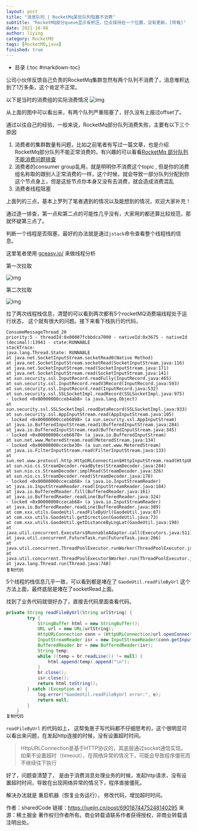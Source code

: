 ```yaml
---
layout: post
title: "消息队列 | RocketMq某些队列阻塞不消费"
subtitle: "RocketMQ部分queue显示有积压，位点保持在一个位置，没有更新。[转载]"
date: 2021-10-08
author: liying
category: RocketMQ
tags: [RocketMQ,java]
finished: true
---
```




* 目录
{:toc #markdown-toc}


公司小伙伴反馈自己负责的RocketMq集群忽然有两个队列不消费了，消息堆积达到了1万多条，这个肯定不正常。

以下是当时的消费组的实际消费情况 ![img](https://p3-juejin.byteimg.com/tos-cn-i-k3u1fbpfcp/fc3ceec73e524811938008717332b290~tplv-k3u1fbpfcp-watermark.awebp)

从上面的图中可以看出来，有两个队列严重阻塞了，好久没有上报过offset了。

通过以往自己的经验，一般来说，RocketMq部分队列消费失败，主要有以下三个原因

1. 消费者的集群数量有问题，比如之前笔者有写过一篇文章，也是介绍RocketMq部分队列不能正常消费的，有兴趣的可以看看[RocketMq 部分队列不能消费问题排查](https://link.juejin.cn?target=https%3A%2F%2Fwww.shared-code.com%2Farticle%2F139)
2. 消费者的consumer group乱用，就是明明你不消费这个topic , 但是你的消费组名称取的跟别人正常消费的一样，这个时候，就会导致一部分队列分配到你这个节点身上，但是这些节点你本身又没有去消费，就会造成消费混乱
3. 消费者线程阻塞

上面列的三点，基本上罗列了笔者遇到的情况以及能想到的情况，欢迎大家补充！

通过逐一排查，第一点和第二点的可能性几乎没有，大家用的都还算比较规范，那就怀疑第三点了。

判断一个线程是否阻塞，最好的办法就是通过`jstack`命令查看整个线程栈的信息。

这里笔者使用 [gceasy.io/](https://link.juejin.cn?target=https%3A%2F%2Fgceasy.io%2F) 来做线程分析

第一次拉取

![img](https://p6-juejin.byteimg.com/tos-cn-i-k3u1fbpfcp/80a4986a4d224ed7b55fe49c0e040d19~tplv-k3u1fbpfcp-watermark.awebp)

第二次拉取

![img](https://p1-juejin.byteimg.com/tos-cn-i-k3u1fbpfcp/c12e85d3e7ca4914a100476a3f3d65d9~tplv-k3u1fbpfcp-watermark.awebp)

拉了两次线程栈信息，清楚的可以看到两次都有5个rocketMQ消费端线程处于运行状态， 这个就有很大的问题。接下来看下栈执行的代码，

```log
ConsumeMessageThread_20
priority:5 - threadId:0x00007fcbbdca7000 - nativeId:0x3675 - nativeId (decimal):13941 - state:RUNNABLE
stackTrace:
java.lang.Thread.State: RUNNABLE
at java.net.SocketInputStream.socketRead0(Native Method)
at java.net.SocketInputStream.socketRead(SocketInputStream.java:116)
at java.net.SocketInputStream.read(SocketInputStream.java:171)
at java.net.SocketInputStream.read(SocketInputStream.java:141)
at sun.security.ssl.InputRecord.readFully(InputRecord.java:465)
at sun.security.ssl.InputRecord.readV3Record(InputRecord.java:593)
at sun.security.ssl.InputRecord.read(InputRecord.java:532)
at sun.security.ssl.SSLSocketImpl.readRecord(SSLSocketImpl.java:975)
- locked <0x00000000cceb4ab8> (a java.lang.Object)
at sun.security.ssl.SSLSocketImpl.readDataRecord(SSLSocketImpl.java:933)
at sun.security.ssl.AppInputStream.read(AppInputStream.java:105)
- locked <0x00000000cceb6098> (a sun.security.ssl.AppInputStream)
at java.io.BufferedInputStream.read1(BufferedInputStream.java:284)
at java.io.BufferedInputStream.read(BufferedInputStream.java:345)
- locked <0x00000000cceb6070> (a java.io.BufferedInputStream)
at sun.net.www.MeteredStream.read(MeteredStream.java:134)
- locked <0x00000000ccecbe30> (a sun.net.www.MeteredStream)
at java.io.FilterInputStream.read(FilterInputStream.java:133)
at sun.net.www.protocol.http.HttpURLConnection$HttpInputStream.read(HttpURLConnection.java:3454)
at sun.nio.cs.StreamDecoder.readBytes(StreamDecoder.java:284)
at sun.nio.cs.StreamDecoder.implRead(StreamDecoder.java:326)
at sun.nio.cs.StreamDecoder.read(StreamDecoder.java:178)
- locked <0x00000000ccecab68> (a java.io.InputStreamReader)
at java.io.InputStreamReader.read(InputStreamReader.java:184)
at java.io.BufferedReader.fill(BufferedReader.java:161)
at java.io.BufferedReader.readLine(BufferedReader.java:324)
- locked <0x00000000ccecab68> (a java.io.InputStreamReader)
at java.io.BufferedReader.readLine(BufferedReader.java:389)
at com.xxx.utils.GaodeUtil.readFileByUrl(GaodeUtil.java:87)
at com.xxx.utils.GaodeUtil.getDirection(GaodeUtil.java:73)
at com.xxx.utils.GaodeUtil.getDistanceByLngLat(GaodeUtil.java:198)
at java.util.concurrent.Executors$RunnableAdapter.call(Executors.java:511)
at java.util.concurrent.FutureTask.run(FutureTask.java:266)
at java.util.concurrent.ThreadPoolExecutor.runWorker(ThreadPoolExecutor.java:1149)
at java.util.concurrent.ThreadPoolExecutor$Worker.run(ThreadPoolExecutor.java:624)
at java.lang.Thread.run(Thread.java:748)
复制代码
```

5个线程的栈信息几乎一致，可以看到都是堵在了 `GaodeUtil.readFileByUrl` 这个方法上面，最终底层是堵在了socketRead上面。

找到了业务代码就很好办了，直接去代码里面查看代码。

```java
private String readFileByUrl(String urlString) {
        try {
            StringBuffer html = new StringBuffer();
            URL url = new URL(urlString);
            HttpURLConnection conn = (HttpURLConnection)url.openConnection();
            InputStreamReader isr = new InputStreamReader(conn.getInputStream(), "UTF-8");
            BufferedReader br = new BufferedReader(isr);
            String temp;
            while ((temp = br.readLine()) != null) {
                html.append(temp).append("\n");
            }
            br.close();
            isr.close();
            return html.toString();
        } catch (Exception e) {
            log.error("GaodeUtil.readFileByUrl error:", e);
            return null;
        }
    }
复制代码
```

`readFileByUrl` 的代码如上， 这帮兔崽子写代码都不仔细思考的，这个很明显可以看出来问题，在发起http连接的时候，没有设置超时时间。

> HttpURLConnection是基于HTTP协议的，其底层通过socket通信实现。如果不设置超时（timeout），在网络异常的情况下，可能会导致程序僵死而不继续往下执行

好了，问题查清楚了， 是由于消费消息处理业务的时候，发起http请求，没有设置超时时间，导致在出现网络异常的情况下，程序直接僵死。

解决办法就是 重启机器（恢复业务运行）， 修改代码，增加超时时间。



作者：sharedCode
链接：https://juejin.cn/post/6901874475248140295
来源：稀土掘金
著作权归作者所有。商业转载请联系作者获得授权，非商业转载请注明出处。



